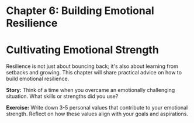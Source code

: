 # Chapter 6: Building Emotional Resilience

# Cultivating Emotional Strength

Resilience is not just about bouncing back; it's also about learning from setbacks and growing. This chapter will share practical advice on how to build emotional resilience.

**Story:** Think of a time when you overcame an emotionally challenging situation. What skills or strengths did you use?

**Exercise:** Write down 3-5 personal values that contribute to your emotional strength. Reflect on how these values align with your goals and aspirations.